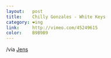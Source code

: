 ```yaml
---
layout:   post
title:    Chilly Gonzales - White Keys
category: ❤ing
link:     http://vimeo.com/45249615
color:    B9B9B9
---
```


<div class="embed" data-url="http://vimeo.com/45249615" data-color="E9E9E9">
  
</div>

/via [Jens][jens]

[jens]: http://aneuu.com/
